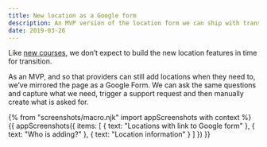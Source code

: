 ```yaml
---
title: New location as a Google form
description: An MVP version of the location form we can ship with transition.
date: 2019-03-26
---
```

Like [new courses](/publish-teacher-training-courses/new-course-google-form), we don’t expect to build the new location features in time for transition.

As an MVP, and so that providers can still add locations when they need to, we’ve mirrored the page as a Google Form. We can ask the same questions and capture what we need, trigger a support request and then manually create what is asked for.

{% from "screenshots/macro.njk" import appScreenshots with context %}
{{ appScreenshots({
  items: [
    { text: "Locations with link to Google form" },
    { text: "Who is adding?" },
    { text: "Location information" }
  ]
}) }}
